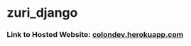 # zuri_django

### Link to Hosted Website: [colondev.herokuapp.com](https://colondev.herokuapp.com)
